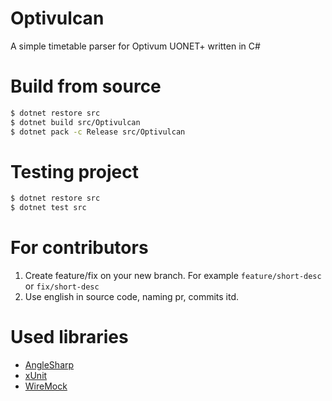 # Optivulcan

A simple timetable parser for Optivum UONET+ written in C# 

# Build from source

```bash
$ dotnet restore src
$ dotnet build src/Optivulcan
$ dotnet pack -c Release src/Optivulcan
```

# Testing project
```bash
$ dotnet restore src
$ dotnet test src
```

# For contributors

1. Create feature/fix on your new branch. For example `feature/short-desc` or `fix/short-desc`
2. Use english in source code, naming pr, commits itd.

# Used libraries

* [AngleSharp](https://github.com/AngleSharp/AngleSharp)
* [xUnit](https://github.com/xunit/xunit)
* [WireMock](https://github.com/tomakehurst/wiremock)